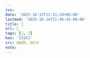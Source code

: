 ```yaml
---
ivs:
date: '2025-10-13T11:31:20+08:00'
lastmod: '2025-10-14T21:46:45-08:00'
title: 󰩅
url: 󰩅
tags: [𣇲, 𣇲]
hex: '231F2'
src: GHZR, DCCV
note:
---
```

